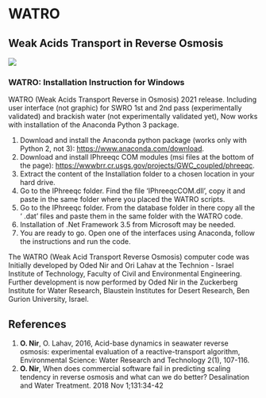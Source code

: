 # WATRO

## Weak Acids Transport in Reverse Osmosis

<img src= https://github.com/Nir-Water-Lab/WATRO_1/blob/main/watro_1.2_install/WATRO_1.2_Install/Watro%20pic.PNG>

### WATRO: Installation Instruction for Windows
WATRO (Weak Acids Transport Reverse in Osmosis) 2021 release. Including user 
interface (not graphic) for SWRO 1st and 2nd pass (experimentally validated) and 
brackish water (not experimentally validated yet), Now works with installation of 
the Anaconda Python 3 package.

1. Download and install the Anaconda python package (works only with Python 
2, not 3): https://www.anaconda.com/download.
2. Download and install IPhreeqc COM modules (msi files at the bottom of the 
page): https://wwwbrr.cr.usgs.gov/projects/GWC_coupled/phreeqc.
3. Extract the content of the Installation folder to a chosen location in your hard 
drive.
4. Go to the IPhreeqc folder. Find the file ‘IPhreeqcCOM.dll’, copy it and paste in 
the same folder where you placed the WATRO scripts.
5. Go to the IPhreeqc folder. From the database folder in there copy all the ‘ .dat’ 
files and paste them in the same folder with the WATRO code.
6. Installation of .Net Framework 3.5 from Microsoft may be needed.
7. You are ready to go. Open one of the interfaces using Anaconda, follow the 
instructions and run the code.

The WATRO (Weak Acid Transport Reverse Osmosis) computer code was Initially 
developed by Oded Nir and Ori Lahav at the Technion - Israel Institute of 
Technology, Faculty of Civil and Environmental Engineering. Further development 
is now performed by Oded Nir in the Zuckerberg Institute for Water Research, 
Blaustein Institutes for Desert Research, Ben Gurion University, Israel.


## References
1. **O. Nir**, O. Lahav, 2016, Acid-base dynamics in seawater reverse osmosis: experimental evaluation 
of a reactive-transport algorithm, Environmental Science: Water Research and Technology 2(1), 
107-116.
2. **O. Nir**, When does commercial software fail in predicting scaling tendency in reverse osmosis and 
what can we do better? Desalination and Water Treatment. 2018 Nov 1;131:34-42
